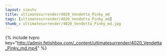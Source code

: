 ```yaml
--- 
layout: sieutv
title: ultimatesurrender/4020_Vendetta_Pinky_md
tags: [ultimatesurrender/4020_Vendetta_Pinky_md]
thumb_: ultimatesurrender/4020_Vendetta_Pinky_md.jpg
---
```

{% include tvpro key="http://admin.fetishbox.com/_content/ultimatesurrender/4020_Vendetta_Pinky_md.mp4" %} 
